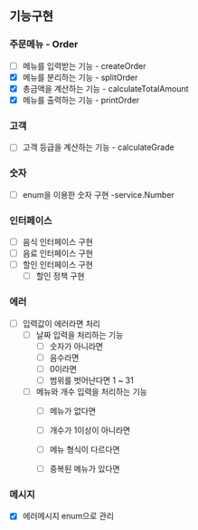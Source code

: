 ## 기능구현

### 주문메뉴 - Order

- [ ] 메뉴를 입력받는 기능 - createOrder
- [x] 메뉴를 분리하는 기능 - splitOrder
- [x] 총금액을 계산하는 기능 - calculateTotalAmount
- [x] 메뉴를 출력하는 기능 - printOrder

### 고객
- [ ] 고객 등급을 계산하는 기능 - calculateGrade

### 숫자
- [ ] enum을 이용한 숫자 구현 -service.Number

### 인터페이스

- [ ] 음식 인터페이스 구현
- [ ] 음료 인터페이스 구현
- [ ] 할인 인터페이스 구현
  - [ ] 할인 정책 구현

### 에러

- [ ] 입력값이 에러라면 처리
    - [ ] 날짜 입력을 처리하는 기능
        - [ ] 숫자가 아니라면
        - [ ] 음수라면
        - [ ] 0이라면
        - [ ] 범위를 벗어난다면 1 ~ 31
    - [ ] 메뉴와 개수 입력을 처리하는 기능
        - [ ] 메뉴가 없다면
        - [ ] 개수가 1이상이 아니라면
        - [ ] 메뉴 형식이 다르다면
        - [ ] 중복된 메뉴가 있다면


### 메시지
- [x] 에러메시지 enum으로 관리